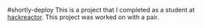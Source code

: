 #shortly-deploy
This is a project that I completed as a student at [hackreactor](http://hackreactor.com). This project was worked on with a pair.
